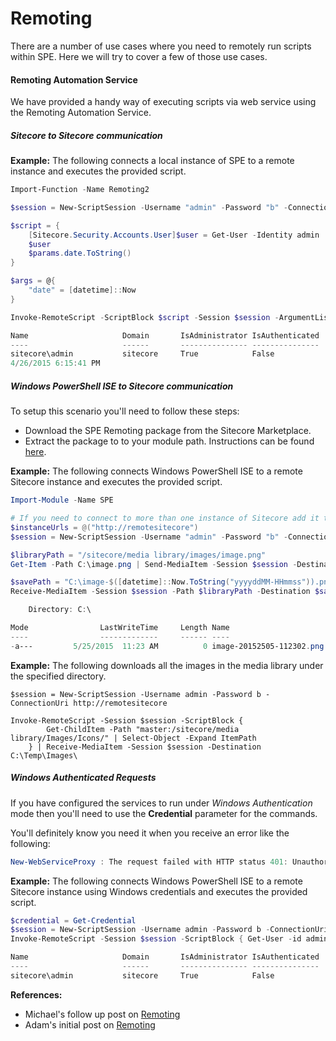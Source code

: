 # Remoting

There are a number of use cases where you need to remotely run scripts within SPE. Here we will try to cover a few of those use cases.

#### Remoting Automation Service

We have provided a handy way of executing scripts via web service using the Remoting Automation Service.

##### Sitecore to Sitecore communication

**Example:** The following connects a local instance of SPE to a remote instance and executes the provided script.

```powershell
Import-Function -Name Remoting2

$session = New-ScriptSession -Username "admin" -Password "b" -ConnectionUri "http://remotesitecore"

$script = {
    [Sitecore.Security.Accounts.User]$user = Get-User -Identity admin
    $user
    $params.date.ToString()
}

$args = @{
    "date" = [datetime]::Now
}

Invoke-RemoteScript -ScriptBlock $script -Session $session -ArgumentList $args

Name                     Domain       IsAdministrator IsAuthenticated
----                     ------       --------------- ---------------
sitecore\admin           sitecore     True            False          
4/26/2015 6:15:41 PM
```

##### Windows PowerShell ISE to Sitecore communication

To setup this scenario you'll need to follow these steps:
* Download the SPE Remoting package from the Sitecore Marketplace.
* Extract the package to to your module path. Instructions can be found [here][3].

**Example:** The following connects Windows PowerShell ISE to a remote Sitecore instance and executes the provided script.

```powershell
Import-Module -Name SPE

# If you need to connect to more than one instance of Sitecore add it to the list.
$instanceUrls = @("http://remotesitecore")
$session = New-ScriptSession -Username "admin" -Password "b" -ConnectionUri $instanceUrls

$libraryPath = "/sitecore/media library/images/image.png"
Get-Item -Path C:\image.png | Send-MediaItem -Session $session -Destination $libraryPath

$savePath = "C:\image-$([datetime]::Now.ToString("yyyyddMM-HHmmss")).png"
Receive-MediaItem -Session $session -Path $libraryPath -Destination $savePath

    Directory: C:\

Mode                LastWriteTime     Length Name
----                -------------     ------ ----
-a---         5/25/2015  11:23 AM          0 image-20152505-112302.png  
```

**Example:** The following downloads all the images in the media library under the specified directory.

```powershel
$session = New-ScriptSession -Username admin -Password b -ConnectionUri http://remotesitecore

Invoke-RemoteScript -Session $session -ScriptBlock { 
        Get-ChildItem -Path "master:/sitecore/media library/Images/Icons/" | Select-Object -Expand ItemPath 
    } | Receive-MediaItem -Session $session -Destination C:\Temp\Images\
```

##### Windows Authenticated Requests

If you have configured the services to run under *Windows Authentication* mode then you'll need to use the **Credential** parameter for the commands.

You'll definitely know you need it when you receive an error like the following:

```powershell
New-WebServiceProxy : The request failed with HTTP status 401: Unauthorized.
```

**Example:** The following connects Windows PowerShell ISE to a remote Sitecore instance using Windows credentials and executes the provided script.

```powershell
$credential = Get-Credential
$session = New-ScriptSession -Username admin -Password b -ConnectionUri http://remotesitecore -Credential $credential
Invoke-RemoteScript -Session $session -ScriptBlock { Get-User -id admin }

Name                     Domain       IsAdministrator IsAuthenticated
----                     ------       --------------- ---------------
sitecore\admin           sitecore     True            False          
```

**References:**
* Michael's follow up post on [Remoting][2]
* Adam's initial post on [Remoting][1]

[1]: http://blog.najmanowicz.com/2014/10/10/sitecore-powershell-extensions-remoting/
[2]: http://michaellwest.blogspot.com/2015/07/sitecore-powershell-extensions-remoting.html
[3]: https://msdn.microsoft.com/en-us/library/dd878350(v=vs.85).aspx